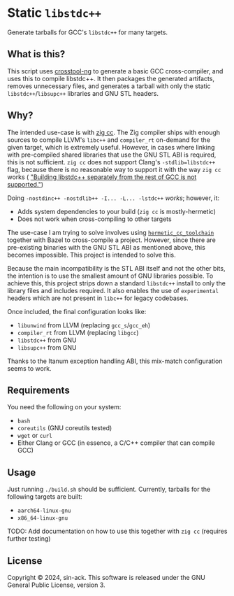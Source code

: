# Static `libstdc++`

Generate tarballs for GCC's `libstdc++` for many targets.

## What is this?

This script uses [crosstool-ng](https://crosstool-ng.github.io/) to generate
a basic GCC cross-compiler, and uses this to compile libstdc++. It then packages
the generated artifacts, removes unnecessary files, and generates a tarball with
only the static `libstdc++`/`libsupc++` libraries and GNU STL headers.

## Why?

The intended use-case is with
[zig cc](https://andrewkelley.me/post/zig-cc-powerful-drop-in-replacement-gcc-clang.html).
The Zig compiler ships with enough sources to compile LLVM's `libc++` and `compiler_rt`
on-demand for the given target, which is extremely useful. However, in cases
where linking with pre-compiled shared libraries that use the GNU STL ABI is
required, this is not sufficient. `zig cc` does not support Clang's
`-stdlib=libstdc++` flag, because there is no reasonable way to support it with
the way `zig cc` works (
["Building libstdc++ separately from the rest of GCC is not supported."](https://gcc.gnu.org/onlinedocs/libstdc++/manual/setup.html))

Doing `-nostdinc++ -nostdlib++ -I... -L... -lstdc++` *works*; however, it:
- Adds system dependencies to your build (`zig cc` is mostly-hermetic)
- Does not work when cross-compiling to other targets

The use-case I am trying to solve involves using
[`hermetic_cc_toolchain`](https://github.com/uber/hermetic_cc_toolchain) together
with Bazel to cross-compile a project. However, since there are pre-existing
binaries with the GNU STL ABI as mentioned above, this becomes impossible. This
project is intended to solve this.

Because the main incompatibility is the STL ABI itself and not the other bits,
the intention is to use the smallest amount of GNU libraries possible. To
achieve this, this project strips down a standard `libstdc++` install to only
the library files and includes required. It also enables the use of `experimental`
headers which are not present in `libc++` for legacy codebases.

Once included, the final configuration looks like:
- `libunwind` from LLVM (replacing `gcc_s`/`gcc_eh`)
- `compiler_rt` from LLVM (replacing `libgcc`)
- `libstdc++` from GNU
- `libsupc++` from GNU

Thanks to the Itanum exception handling ABI, this mix-match configuration seems
to work.

## Requirements

You need the following on your system:

- `bash`
- `coreutils` (GNU coreutils tested)
- `wget` or `curl`
- Either Clang or GCC (in essence, a C/C++ compiler that can compile GCC)

## Usage

Just running `./build.sh` should be sufficient. Currently, tarballs for the
following targets are built:

- `aarch64-linux-gnu`
- `x86_64-linux-gnu`

TODO: Add documentation on how to use this together with `zig cc` (requires further testing)

## License

Copyright &copy; 2024, sin-ack. This software is released under the GNU General Public License, version 3.
